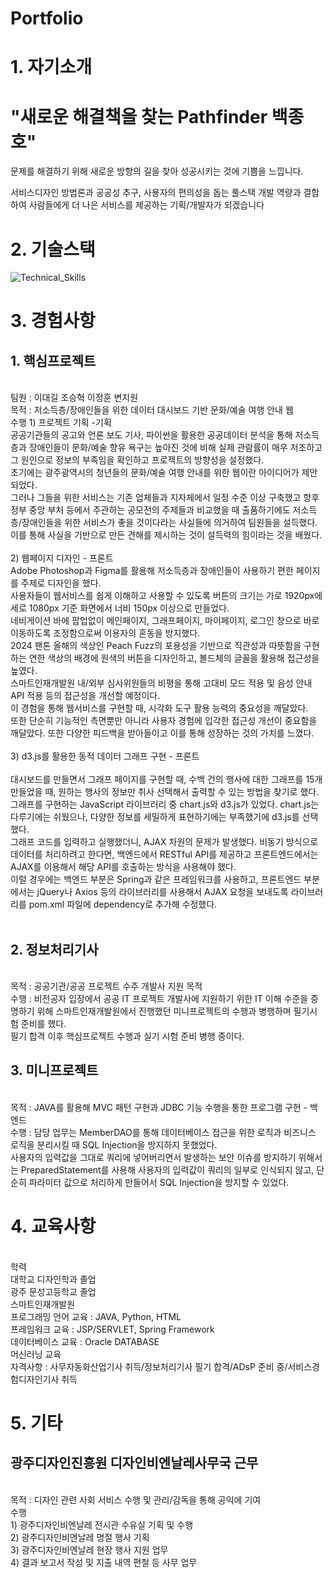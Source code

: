 <h1>Portfolio</h1>

# 1. 자기소개
<h1>"새로운 해결책을 찾는 Pathfinder 백종호"</h1>

문제를 해결하기 위해 새로운 방향의 길을 찾아 성공시키는 것에 기쁨을 느낍니다.

서비스디자인 방법론과 공공성 추구, 사용자의 편의성을 돕는 풀스택 개발 역량과 결합하여 사람들에게 더 나은 서비스를 제공하는 기획/개발자가 되겠습니다


# 2. 기술스택

![Technical_Skills](https://github.com/baekdori/Portfolio/assets/155928591/bc424cb2-ca64-4e01-b152-e2179e9af012)


# 3. 경험사항
<h2>1. 핵심프로젝트</h2>
<br>
팀원 : 이대길 조승혁 이정훈 변지원
<br>
목적 : 저소득층/장애인들을 위한 데이터 대시보드 기반 문화/예술 여행 안내 웹
<br>
수행
1) 프로젝트 기획 -기획
<br>
공공기관들의 공고와 언론 보도 기사, 파이썬을 활용한 공공데이터 분석을 통해 저소득층과 장애인들이 문화/예술 향유 욕구는 높아진 것에 비해 실제 관람률이 매우 저조하고 그 원인으로 정보의 부족임을 확인하고 프로젝트의 방향성을 설정했다.
<br>
초기에는 광주광역시의 청년들의 문화/예술 여행 안내를 위한 웹이란 아이디어가 제안되었다.
<br>
그러나 그들을 위한 서비스는 기존 업체들과 지자체에서 일정 수준 이상 구축했고 향후 정부 중앙 부처 등에서 주관하는 공모전의 주제들과 비교했을 때 출품하기에도 저소득층/장애인들을 위한 서비스가 좋을 것이다라는 사실들에 의거하여 팀원들을 설득했다.
<br>
이를 통해 사실을 기반으로 만든 견해를 제시하는 것이 설득력의 힘이라는 것을 배웠다.
<br>
<br>
2) 웹페이지 디자인 - 프론트
<br>
Adobe Photoshop과 Figma를 활용해 저소득층과 장애인들이 사용하기 편한 페이지를 주제로 디자인을 했다. 
<br>
사용자들이 웹서비스를 쉽게 이해하고 사용할 수 있도록 버튼의 크기는 가로 1920px에 세로 1080px 기준 화면에서 너비 150px 이상으로 만들었다. 
<br>
네비게이션 바에 팝업없이 메인페이지, 그래프페이지, 마이페이지, 로그인 창으로 바로 이동하도록 조정함으로써 이용자의 혼동을 방지했다.
<br>
2024 팬톤 올해의 색상인 Peach Fuzz의 포용성을 기반으로 직관성과 따뜻함을 구현하는 연한 색상의 배경에 원색의 버튼을 디자인하고, 볼드체의 글꼴을 활용해 접근성을 높였다. 
<br>
스마트인재개발원 내/외부 심사위원들의 비평을 통해 고대비 모드 적용 및 음성 안내 API 적용 등의 접근성을 개선할 예정이다.
<br>
이 경험을 통해 웹서비스를 구현할 때, 시각화 도구 활용 능력의 중요성을 깨달았다.
<br>
또한 단순히 기능적인 측면뿐만 아니라 사용자 경험에 입각한 접근성 개선이 중요함을 깨달았다. 또한 다양한 피드백을 받아들이고 이를 통해 성장하는 것의 가치를 느꼈다.
<br>
<br>
3) d3.js를 활용한 동적 데이터 그래프 구현 - 프론트<br>
<br>
대시보드를 만들면서 그래프 페이지를 구현할 때, 수백 건의 행사에 대한 그래프를 15개 만들었을 때, 원하는 행사의 정보만 취사 선택해서 출력할 수 있는 방법을 찾기로 했다.
<br>
그래프를 구현하는 JavaScript 라이브러리 중 chart.js와 d3.js가 있었다. chart.js는 다루기에는 쉬웠으나, 다양한 정보를 세밀하게 표현하기에는 부족했기에 d3.js를 선택했다.
<br>
그래프 코드를 입력하고 실행했더니, AJAX 차원의 문제가 발생했다. 비동기 방식으로 데이터를 처리하려고 한다면, 백엔드에서 RESTful API를 제공하고 프론트엔드에서는 AJAX를 이용해서 해당 API를 호출하는 방식을 사용해야 했다.
<br>
이럴 경우에는 백엔드 부분은 Spring과 같은 프레임워크를 사용하고, 프론트엔드 부분에서는 jQuery나 Axios 등의 라이브러리를 사용해서 AJAX 요청을 보내도록 라이브러리를 pom.xml 파일에 dependency로 추가해 수정했다.
<br>

<br>
<h2>2. 정보처리기사</h2>
<br>
목적 : 공공기관/공공 프로젝트 수주 개발사 지원 목적
<br>
수행 : 비전공자 입장에서 공공 IT 프로젝트 개발사에 지원하기 위한 IT 이해 수준을 증명하기 위해 스마트인재개발원에서 진행했던 미니프로젝트의 수행과 병행하며 필기시험 준비를 했다.
<br>
필기 합격 이후 핵심프로젝트 수행과 실기 시험 준비 병행 중이다.

<br>
<h2>3. 미니프로젝트</h2>
<br>목적 : JAVA를 활용해 MVC 패턴 구현과 JDBC 기능 수행을 통한 프로그램 구현 - 백엔드
<br>
수행 : 담당 업무는 MemberDAO를 통해 데이터베이스 접근을 위한 로직과 비즈니스 로직을 분리시킬 때 SQL Injection을 방지하지 못했었다. 
<br>
사용자의 입력값을 그대로 쿼리에 넣어버리면서 발생하는 보안 이슈를 방지하기 위해서는 PreparedStatement를 사용해 사용자의 입력값이 쿼리의 일부로 인식되지 않고, 단순히 파라미터 값으로 처리하게 만들어서 SQL Injection을 방지할 수 있었다.

# 4. 교육사항
<br>
학력
<br>
대학교 디자인학과 졸업
<br>
광주 문성고등학교 졸업
<br>
스마트인재개발원
<br>
프로그래밍 언어 교육 : JAVA, Python, HTML
<br>
프레임워크 교육 : JSP/SERVLET, Spring Framework
<br>
데이터베이스 교육 : Oracle DATABASE
<br>
머신러닝 교육
<br>
자격사항 : 사무자동화산업기사 취득/정보처리기사 필기 합격/ADsP 준비 중/서비스경험디자인기사 취득

# 5. 기타

<h2>광주디자인진흥원 디자인비엔날레사무국 근무</h2>
<br>
목적 : 디자인 관련 사회 서비스 수행 및 관리/감독을 통해 공익에 기여
<br>
수행
<br>
1) 광주디자인비엔날레 전시관 수유실 기획 및 수행
<br>
2) 광주디자인비엔날레 명절 행사 기획
<br>
3) 광주디자인비엔날레 현장 행사 지원 업무
<br>
4) 결과 보고서 작성 및 지출 내역 편철 등 사무 업무
